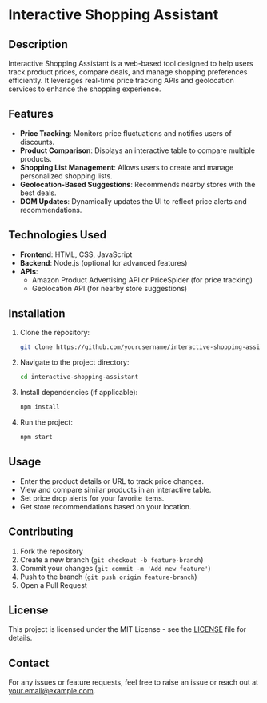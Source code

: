 # Interactive Shopping Assistant

## Description
Interactive Shopping Assistant is a web-based tool designed to help users track product prices, compare deals, and manage shopping preferences efficiently. It leverages real-time price tracking APIs and geolocation services to enhance the shopping experience.

## Features
- **Price Tracking**: Monitors price fluctuations and notifies users of discounts.
- **Product Comparison**: Displays an interactive table to compare multiple products.
- **Shopping List Management**: Allows users to create and manage personalized shopping lists.
- **Geolocation-Based Suggestions**: Recommends nearby stores with the best deals.
- **DOM Updates**: Dynamically updates the UI to reflect price alerts and recommendations.

## Technologies Used
- **Frontend**: HTML, CSS, JavaScript
- **Backend**: Node.js (optional for advanced features)
- **APIs**:
  - Amazon Product Advertising API or PriceSpider (for price tracking)
  - Geolocation API (for nearby store suggestions)

## Installation
1. Clone the repository:
   ```sh
   git clone https://github.com/yourusername/interactive-shopping-assistant.git
   ```
2. Navigate to the project directory:
   ```sh
   cd interactive-shopping-assistant
   ```
3. Install dependencies (if applicable):
   ```sh
   npm install
   ```
4. Run the project:
   ```sh
   npm start
   ```

## Usage
- Enter the product details or URL to track price changes.
- View and compare similar products in an interactive table.
- Set price drop alerts for your favorite items.
- Get store recommendations based on your location.

## Contributing
1. Fork the repository
2. Create a new branch (`git checkout -b feature-branch`)
3. Commit your changes (`git commit -m 'Add new feature'`)
4. Push to the branch (`git push origin feature-branch`)
5. Open a Pull Request

## License
This project is licensed under the MIT License - see the [LICENSE](LICENSE) file for details.

## Contact
For any issues or feature requests, feel free to raise an issue or reach out at your.email@example.com.
